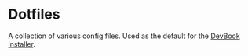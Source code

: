 # Dotfiles
A collection of various config files. Used as the default for the [DevBook installer](https://jig.io/devbook).
